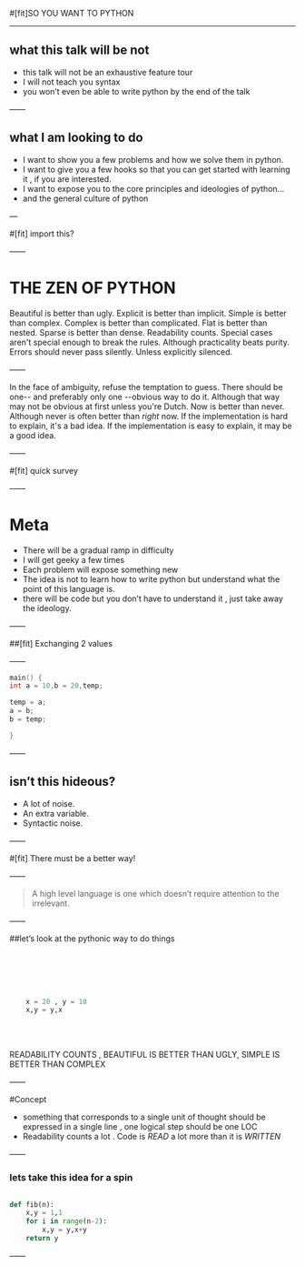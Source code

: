 #[fit]SO YOU WANT TO PYTHON

---

## what this talk will be not 

- this talk will not be an exhaustive feature tour 
- I will not teach you syntax
- you won’t even be able to write python by the end of the talk


——

## what I am looking to do 

- I want to show you a few problems and how we solve them in python.
- I want to give you a few hooks so that you can get started with learning it , if you are interested.
- I want to expose you to the core principles and ideologies of python… 
- and the general culture of python

—

#[fit] import this?

——

# THE ZEN OF PYTHON 

Beautiful is better than ugly.
Explicit is better than implicit.
Simple is better than complex.
Complex is better than complicated.
Flat is better than nested.
Sparse is better than dense.
Readability counts.
Special cases aren't special enough to break the rules.
Although practicality beats purity.
Errors should never pass silently.
Unless explicitly silenced.

——

In the face of ambiguity, refuse the temptation to guess.
There should be one-- and preferably only one --obvious way to do it.
Although that way may not be obvious at first unless you're Dutch.
Now is better than never.
Although never is often better than *right* now.
If the implementation is hard to explain, it's a bad idea.
If the implementation is easy to explain, it may be a good idea.

——

#[fit] quick survey

——

# Meta

- There will be a gradual ramp in difficulty 
- I will get geeky a few times 
- Each problem will expose something new 
- The idea is not to learn how to write python but understand what the point of this language is.
- there will be code but you don’t have to understand it , just take away the ideology. 

——

##[fit] Exchanging 2 values 

——

```C
main() {
int a = 10,b = 20,temp;

temp = a;
a = b;
b = temp;

}
```

——

## isn’t this hideous?

- A lot of noise.
- An extra variable.
- Syntactic noise.

——

#[fit] There must be a better way!

——

> A high level language is one which doesn’t require attention to the irrelevant.

——

##let’s look at the pythonic way to do things 

<br></br>
<br></br>


```python
	x = 20 , y = 10
	x,y = y,x
```  

<br></br>

READABILITY COUNTS , BEAUTIFUL IS BETTER THAN UGLY, SIMPLE IS BETTER THAN COMPLEX

——

#Concept
- something that corresponds to a single unit of thought should be expressed in a single line , one logical step should be one LOC 
- Readability counts a lot . Code is *READ* a lot more than it is *WRITTEN* 

——


### lets take this idea for a spin 

```python

def fib(n):
	x,y = 1,1
	for i in range(n-2):
		x,y = y,x+y
	return y	

```

——


